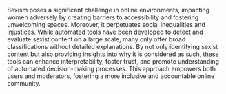 Sexism poses a significant challenge in online environments, impacting women adversely by creating barriers to accessibility and fostering unwelcoming spaces. Moreover, it perpetuates social inequalities and injustices. While automated tools have been developed to detect and evaluate sexist content on a large scale, many only offer broad classifications without detailed explanations. By not only identifying sexist content but also providing insights into why it is considered as such, these tools can enhance interpretability, foster trust, and promote understanding of automated decision-making processes. This approach empowers both users and moderators, fostering a more inclusive and accountable online community.
